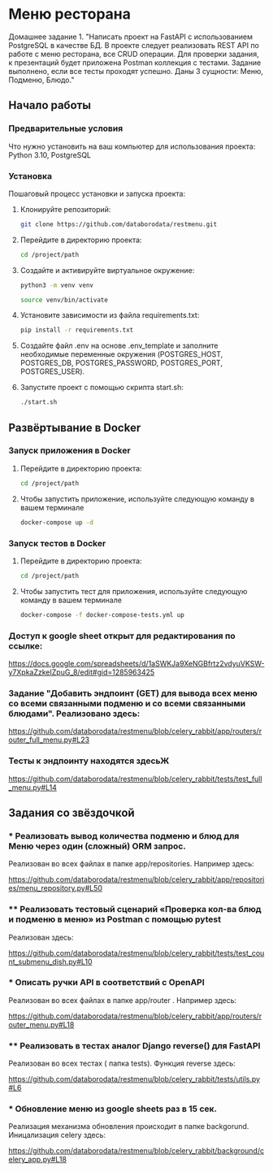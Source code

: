 # Меню ресторана

Домашнее задание 1. "Написать проект на FastAPI с использованием PostgreSQL в качестве БД.
В проекте следует реализовать REST API по работе с меню ресторана, все CRUD операции.
Для проверки задания, к презентаций будет приложена Postman коллекция с тестами.
Задание выполнено, если все тесты проходят успешно.
Даны 3 сущности: Меню, Подменю, Блюдо."

## Начало работы

### Предварительные условия

Что нужно установить на ваш компьютер для использования проекта:
Python 3.10, PostgreSQL

### Установка

Пошаговый процесс установки и запуска проекта:

1. Клонируйте репозиторий:

   ```bash
   git clone https://github.com/databorodata/restmenu.git

2. Перейдите в директорию проекта:

   ```bash
   cd /project/path

3. Создайте и активируйте виртуальное окружение:

   ```bash
   python3 -m venv venv

   source venv/bin/activate

4. Установите зависимости из файла requirements.txt:

   ```bash
   pip install -r requirements.txt

5. Создайте файл .env на основе .env_template и заполните необходимые переменные окружения (POSTGRES_HOST, POSTGRES_DB, POSTGRES_PASSWORD, POSTGRES_PORT, POSTGRES_USER).


6. Запустите проект с помощью скрипта start.sh:

   ```bash
   ./start.sh

## Развёртывание в Docker

### Запуск приложения в Docker

1. Перейдите в директорию проекта:

   ```bash
   cd /project/path

2. Чтобы запустить приложение, используйте следующую команду в вашем терминале

   ```bash
   docker-compose up -d

### Запуск тестов в Docker

1. Перейдите в директорию проекта:

   ```bash
   cd /project/path

2. Чтобы запустить тест для приложения, используйте следующую команду в вашем терминале

   ```bash
   docker-compose -f docker-compose-tests.yml up
   ```

### Доступ к google sheet открыт для редактирования по ссылке:

https://docs.google.com/spreadsheets/d/1aSWKJa9XeNGBfrtz2vdyuVKSW-y7XpkaZzkeIZpuG_8/edit#gid=1285963425

### Задание "Добавить эндпоинт (GET) для вывода всех меню со всеми связанными подменю и со всеми связанными блюдами". Реализовано здесь:

https://github.com/databorodata/restmenu/blob/celery_rabbit/app/routers/router_full_menu.py#L23

### Тесты к эндпоинту находятся здесьЖ

https://github.com/databorodata/restmenu/blob/celery_rabbit/tests/test_full_menu.py#L14

## Задания со звёздочкой

### * Реализовать вывод количества подменю и блюд для Меню через один (сложный) ORM запрос.

Реализован во всех файлах в папке app/repositories. Например здесь:

https://github.com/databorodata/restmenu/blob/celery_rabbit/app/repositories/menu_repository.py#L50

### ** Реализовать тестовый сценарий «Проверка кол-ва блюд и подменю в меню» из Postman с помощью pytest

Реализован здесь:

https://github.com/databorodata/restmenu/blob/celery_rabbit/tests/test_count_submenu_dish.py#L10

### * Описать ручки API в соответствий c OpenAPI

Реализован во всех файлах в папке app/router . Например здесь:

https://github.com/databorodata/restmenu/blob/celery_rabbit/app/routers/router_menu.py#L18

### ** Реализовать в тестах аналог Django reverse() для FastAPI

Реализован во всех тестах ( папка tests). Функция reverse здесь:

https://github.com/databorodata/restmenu/blob/celery_rabbit/tests/utils.py#L6

### * Обновление меню из google sheets раз в 15 сек.

Реализация механизма обновления происходит в папке backgorund. Иницализация celery  здесь:

https://github.com/databorodata/restmenu/blob/celery_rabbit/background/celery_app.py#L18
